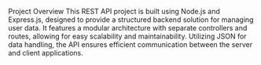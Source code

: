 Project Overview
This REST API project is built using Node.js and Express.js, designed to provide a structured backend solution for managing user data. It features a modular architecture with separate controllers and routes, allowing for easy scalability and maintainability. Utilizing JSON for data handling, the API ensures efficient communication between the server and client applications.
